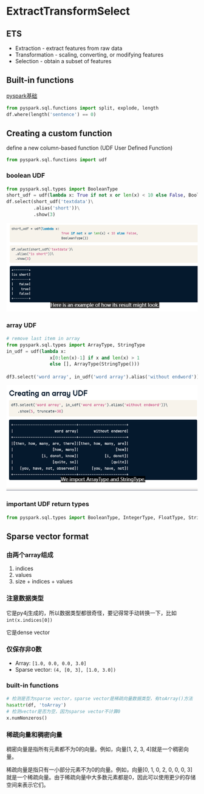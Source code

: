 # ExtractTransformSelect

## ETS
* Extraction - extract features from raw data
* Transformation - scaling, converting, or modifying features
* Selection - obtain a subset of features

## Built-in functions

[pyspark基础](pyspark基础.md)
```PYTHON
from pyspark.sql.functions import split, explode, length
df.where(length('sentence') == 0)
```

## Creating a custom function
define a new column-based function (UDF User Defined Function)

```PYTHON
from pyspark.sql.functions import udf
```

### boolean UDF
```PYTHON
from pyspark.sql.types import BooleanType
short_udf = udf(lambda x: True if not x or len(x) < 10 else False, BooleanType())
df.select(short_udf('textdata')\
		  .alias('short'))\
		  .show(3)
```
![](2023-03-24-04-40-59.png)

### array UDF
```PYTHON
# remove last item in array
from pyspark.sql.types import ArrayType, StringType
in_udf = udf(lambda x: 
				x[0:len(x)-1] if x and len(x) > 1
				else [], ArrayType(StringType()))

df3.select('word array', in_udf('word array').alias('without endword')).show(5, truncate=30)
```
![](2023-03-24-04-45-39.png)

### important UDF return types
```PYTHON
from pyspark.sql.types import BooleanType, IntegerType, FloatType, StringType, ArrayType
```

## Sparse vector format
### 由两个array组成
1. indices
2. values
3. size + indices + values

### 注意数据类型
它是py4j生成的，所以数据类型都很奇怪，要记得常手动转换一下，比如`int(x.indices[0])`

它是dense vector

### 仅保存非0数
* Array: `[1.0, 0.0, 0.0, 3.0]`
* Sparse vector: `(4, [0, 3], [1.0, 3.0])`

### built-in functions
```PYTHON
# 检测是否为sparse vector，sparse vector是稀疏向量数据类型，有toArray()方法
hasattr(df, 'toArray')
# 检测vector是否为空，因为sparse vector不计算0
x.numNonzeros()
```

### 稀疏向量和稠密向量
稠密向量是指所有元素都不为0的向量。例如，向量[1, 2, 3, 4]就是一个稠密向量。

稀疏向量是指只有一小部分元素不为0的向量。例如，向量[0, 1, 0, 2, 0, 0, 0, 3]就是一个稀疏向量。由于稀疏向量中大多数元素都是0，因此可以使用更少的存储空间来表示它们。